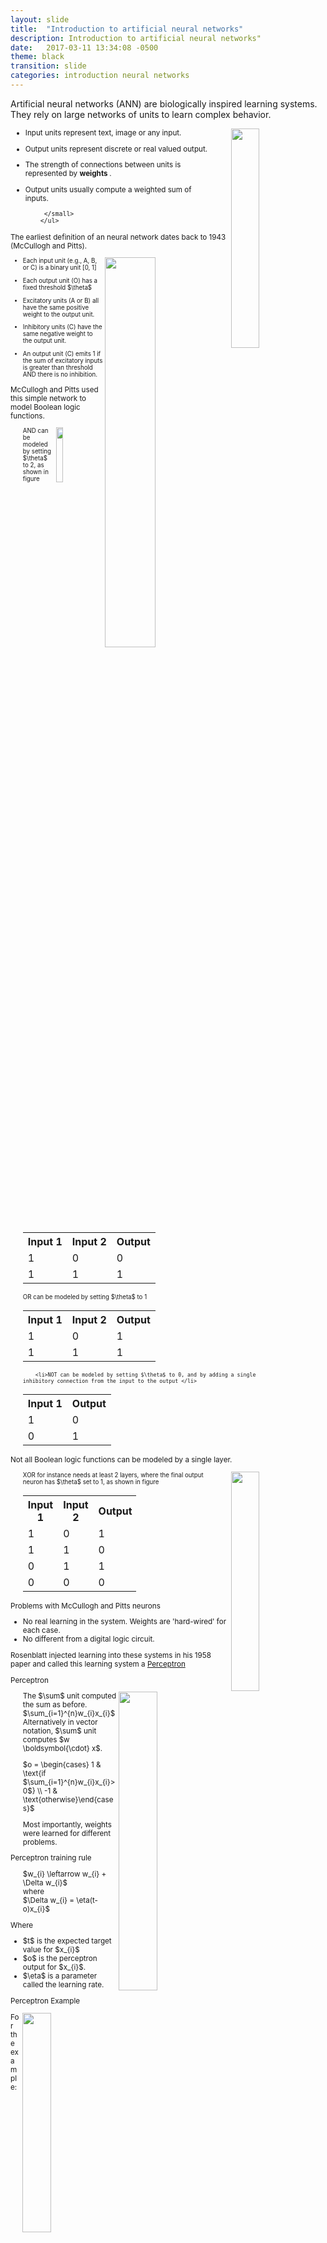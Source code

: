 ```yaml
---
layout: slide
title:  "Introduction to artificial neural networks"
description: Introduction to artificial neural networks"
date:   2017-03-11 13:34:08 -0500
theme: black
transition: slide
categories: introduction neural networks
---
```


<section style="text-align: left;">
<p>
Artificial neural networks (ANN) are biologically inspired learning systems.  They rely on large networks of units to learn complex behavior. </p>
<img class="plain"  src="/images/ExampleNN.png" width="30%" height="30%" style="float: right"/>
     <ul style="width: 60%;"> <small>
            <li><p>Input units represent text, image or any input. </p> </li>
            <li> <p>Output units represent discrete or real valued output. </p> </li> 
	    <li><p>The strength of connections between units is represented by <b> weights </b>.</p> </li> 
	    <li><p>Output units usually compute a weighted sum of inputs.</p> </li>  
 
	     </small>
        </ul>
</section>

<section style="text-align: left;">
<p>
The earliest definition of an  neural network dates back to 1943 (McCullogh and Pitts). </p>
<img class="plain"  src="/images/McCullogh.png" width="40%" height="40%" align="right"/>
     <ul style="width: 50%;"><small>
            <li><p>Each input unit (e.g., A, B, or C) is a binary unit [0, 1] </p> </li>
	    <li><p>Each output unit (O) has a fixed threshold $\theta$ </p> </li> 
	    <li><p>Excitatory units (A or B) all have the same positive weight to the output unit. </p> </li>
	    <li><p>Inhibitory units (C) have the same negative weight to the output unit. </p> </li>
	    <li><p>An output unit (C) emits 1 if the sum of excitatory inputs is greater than threshold AND there is no inhibition. </p></li></small>
        </ul>
</section>

<section style="text-align: left;">
<p>
McCullogh and Pitts used this simple network to model Boolean logic functions. </p>
<img class="plain"  src="/images/McCulloghLogic.png" width="15%" height="15%" align="right"/>
     <ul style="width: 80%; list-style: none;"><small>
            <li>AND can be modeled by setting $\theta$ to 2, as shown in figure</li>
<table style="width:60%">
  <tr>
    <th>Input 1</th>
    <th>Input 2</th>
    <th>Output</th>
  </tr>
  <tr>
    <td>1</td>
    <td>0</td>
    <td>0</td>
  </tr>
  <tr>
    <td>1</td>
    <td>1</td>
    <td>1</td>
  </tr>

</table>
	    <li>OR can be modeled by setting $\theta$ to 1</li> 
<table style="width:60%">
  <tr>
    <th>Input 1</th>
    <th>Input 2</th>
    <th>Output</th>
  </tr>
  <tr>
    <td>1</td>
    <td>0</td>
    <td>1</td>
  </tr>
  <tr>
    <td>1</td>
    <td>1</td>
    <td>1</td>
  </tr>
</table>

	    <li>NOT can be modeled by setting $\theta$ to 0, and by adding a single inhibitory connection from the input to the output </li>
<table style="width:60%">
  <tr>
    <th>Input 1</th>
    <th>Output</th>
  </tr>
  <tr>
    <td>1</td>
    <td>0</td>
  </tr>
  <tr>
    <td>0</td>
    <td>1</td>
  </tr>
</table>
</small>
        </ul>
</section>


<section style="text-align: left;">
<p>
Not all Boolean logic functions can be modeled by a single layer. </p>
<img class="plain"  src="/images/XOR.png" width="30%" height="30%" align="right"/>
     <ul style="width: 60%; list-style: none;"><small>
            <li>XOR for instance needs at least 2 layers, where the final output neuron has $\theta$ set to 1, as shown in figure</li>
<table style="width:60%">
  <tr>
    <th>Input 1</th>
    <th>Input 2</th>
    <th>Output</th>
  </tr>
  <tr>
    <td>1</td>
    <td>0</td>
    <td>1</td>
  </tr>
  <tr>
    <td>1</td>
    <td>1</td>
    <td>0</td>
  </tr>

  <tr>
    <td>0</td>
    <td>1</td>
    <td>1</td>
  </tr>

  <tr>
    <td>0</td>
    <td>0</td>
    <td>0</td>
  </tr>

</table>
</small>
</ul>
</section>

<section style="text-align: left;">
<p>
Problems with McCullogh and Pitts neurons </p>
     <ul>
            <li>No real learning in the system.  Weights are 'hard-wired' for each case. </li>
	    <li>No different from a digital logic circuit. </li>
     </ul>

Rosenblatt injected learning into these systems in his 1958 paper and called this learning system a <u>Perceptron</u>
</section>

<section style="text-align: left;">
<p>Perceptron</p>
<img class="plain"  src="/images/Perceptron.png" width="35%" height="35%" align="right"/>
     <ul style="width: 60%; list-style: none;">
      <li>The $\sum$ unit computed the sum as before. $\sum_{i=1}^{n}w_{i}x_{i}$</li>
      <li> Alternatively in vector notation, $\sum$ unit computes $w  \boldsymbol{\cdot} x$.</li>
      <p>
      <li> $o = \begin{cases} 1 & \text{if $\sum_{i=1}^{n}w_{i}x_{i}>0$} \\ -1 & \text{otherwise}\end{cases}$</li> </p>
      <li> Most importantly, weights were learned for different problems.</li>
</ul>
</section>

<section  style="text-align: left;">
<p>Perceptron training rule</p>
     <ul style="list-style: none;">
            <li>$w_{i} \leftarrow w_{i} + \Delta w_{i}$ </li>
	    <li>where</li>
	    <li>$\Delta w_{i} = \eta(t-o)x_{i}$ </li>
     </ul>
     <p> Where </p>
     <ul>
	<li> $t$ is the expected target value for $x_{i}$</li>
	<li> $o$ is the perceptron output for $x_{i}$. </li>
	<li> $\eta$ is a parameter called the learning rate. </li>
     </ul>
</section>

<section style="text-align: left;">
<p>Perceptron Example</p>
<img class="plain"  src="/images/PerceptronExample.png" width="30%" height="30%" align="right"/>
     For the example:
     <ul style="width: 60%; list-style: none;">
     <li> If $o=1$, then $\Delta w_{i} = \eta(t-o)x_{i}$</li>
     <li> $\Delta w_{i}=0.1(1 - (-1))0.8 = 0.16$ </li>
     <li> This increases the weight. </li>
     <p>
     <li> If the $t=-1$ and $o=1$ then the weight would be decreased. </li>
     </p>
     <p>
      <li>If expected output is -1, the weight remains unchanged.</li> </p>
</ul>
</section>

<section  style="text-align: left;">
<p>Perceptron training rule will converge if</p>
     <ul style="list-style: none;">
            <li>Training data are linearly separable. </li>
	    <li>$\eta$ is sufficiently small.</li>
     </ul>
<img class="plain"  src="/images/LinearSeparable.png" width="70%" height="70%"/>
     
</section>

<section  style="text-align: left;">
<p>Delta rule</p>

<div id="container" style="width:100%;">  
<div id="right" style="float:right; width:50%;text-align:center;">   
<figure>
<img class="plain"  src="/images/GradientDescent.png" width="80%" height="80%" align="right"/>
<figcaption> <small>The $x$ and $y$ plane represent all possible combinations of values for weight vectors $w_{0}$ and $w_{1}$ (aka the hypothesis space).  Error is plotted on $z$ at each choice of $w_{0}$, $w_{1}.$</small> </figcaption>
</figure>
</div>
<div id="left" style="float:left; width:50%;">
     <ul>
	    <li>Delta rule converges to a best-fit approximation if training is not linearly separable.</li>
	    <li>It searches for weights that minimize error by <u>gradient descent</u> on an error function over all possible weights. </li>
     </ul>
</div>
</div> 
</section>


<section  style="text-align: left;">
<p>The error function for the delta rule</p>
<div id="container" style="width:100%;">  
<div id="right" style="float:right; width:50%; text-align:center;">   
<figure>
<img class="plain"  src="/images/GradientDescent.png" width="80%" height="80%" align="right"/>
<figcaption> <small>Error function is a parabola with a single global minimum.</small> </figcaption>
</figure>
</div>

<div id="left" style="float:left; width:50%;">
     <ul>
	    <li>In the delta rule, training is done on the output of the linear unit <b>before</b> the application of any thresholds.</li>
	    <li>The error function for a dataset of D training examples is $$E(\vec{w})=1/2 \sum_{d \in D} (t_{d} - o_{d})^2$$</li>
     </ul> 
</div>
</div>
</section>

<section  style="text-align: left;">
<p>Gradient descent for the error function</p>
     <ul style="list-style: none;">
            <li>The direction of gradient descent is given by the derivative of $E$ with repect to $\vec{w}$. That is, $$\triangledown E (\vec{w}) \equiv [ \, \frac{\partial E}{\partial w_{0}},  \frac{\partial E}{\partial w_{1}}...,  \frac{\partial E}{\partial w_{n}} ] \,$$ </li>
	    <li><p>where $\triangledown E (\vec{w})$ is itself a vector, composed of partial derivatives of $E$ with respect to each weight $w_{i}$.</p> </li>
	    <p>
	    <li> $\triangledown E (\vec{w})$ points to the direction of steepest increase in $E$. </li>
	    <li> So, the change in weight $\Delta \vec{w} = - \eta \triangledown E (\vec{w})$ </li> </p>
     </ul>
</section>

<section  style="text-align: left;">
<p>Derivation of Gradient for a specific $w_{i}$</p>
     <ul style="list-style: none;">
            <li>$$\frac{\partial E}{\partial w_{i}} = \frac{\partial}{\partial w_{i}} \frac{1}{2}\sum_{d \in D} (t_{d} - o_{d})^2 $$ </li>
	    <li>$$=\frac{1}{2}\sum_{d \in D}\frac{\partial}{\partial w_{i}}(t_{d} - o_{d})^2$$</li>
	    <li>$$=\frac{1}{2}\sum_{d \in D}2(t_{d} - o_{d})\frac{\partial}{\partial w_{i}}(t_{d} - o_{d})$$ </li>
	    <li>$$=\sum_{d \in D}(t_{d} - o_{d})\frac{\partial}{\partial w_{i}}(t_{d} - \vec{w} \cdot \vec{x_{d}})$$ </li> </ul>

</section>

<section  style="text-align: left;">
<p> Delta rule </p>
     <ul>
	    <li>For a specific input component $x_{id}$ of a training example $d$, $$\frac{\partial E}{\partial w_{i}} = \sum_{d \in D} (t_{d} - o_{d})(-x_{id})$$  </li>
	    <li> This means that $$\Delta{w_{i}} = \eta \sum_{d \in D}(t_{d} - o_{d}) x_{id}$$ </li>

</ul>
</section>

<section  style="text-align: left;">
<p> Delta versus Perceptron rule </p>
The delta rule looks exactly like the perceptron rule, but there are actually some key differences:
<ul>
  <li> The delta rule is based on the error in the unthresholded linear combination of inputs.
</li>
 <li> In contrast, the perceptron rule is based on the error AFTER the thresholds have been applied. </li>
<li> The perceptron therefore will not converge if training data are not linearly separable. </li>
<li> The delta rule will converge to the minimum error hypothesis regardless of linearly separability. </li> 
     </ul>
</section>

<section  style="text-align: left;">
<p>Delta rule and Linear Regression</p>
<ul style="list-style: none;">
	    <li> What we have discussed so far is exactly the same as linear regression.  In linear regression, for a given example $d$ in $D$, $$ \hat{y}=\sum_{j=1}^{k} x_{dj} \theta_{j} $$ 
	    </li>
	    <li> $$ \hat{y} = x_{d1}\theta_{1} + x_{d2}\theta_{2} + ... x_{dk}\theta_{k}$$ </li> 
	    <li> $\theta_{1}$ is just the bias term with $x_{d1}$ set to 1. </li>
</ul>
</section>

<section  style="text-align: left;">
<p>Delta rule and Linear Regression</p>
<ul>
	    <li> $k$ is the number of dimensions which in a neural network maps to the number of hidden units. </li>
	    <li> $\theta_{1}...\theta_{k}$ are parameters which are weights for each hidden unit.</li>
	    <li> $\hat{y}$ corresponds to the output of a single output unit which was $o$ </li>
	    <li> In linear regression, as in neural nets, the error function that is minimized is $E = \frac{1}{2}\sum_{d \in D}(t - \hat{y})^2$. </li>
     </ul>
</section>

<section  style="text-align: left;">
<p>Adding nonlinearity</p>
<div id="container" style="width:100%;">  
<div id="right" style="float:right; width:40%; text-align:center;">   
<figure>
<img class="plain"  src="/images/Nonlinear.png" width="80%" height="80%" align="right"/>
<figcaption> <small>Green and red points here reflect two different classes of instances (e.g. cat vs. dog).</small> </figcaption>
</figure>
</div>
<div id="left" style="float:left; width:60%; text-align:left;">   
With linear output units the network can only learn linear functions. 
<ul style="list-style: none;">
	    <li> To be able to learn nonlinear functions, the output needs to be a nonlinear function of inputs.</li>
	    <li> The nonlinear function needs to be differentiable to use gradient descent.</li>
</ul>
</div>
</div>
</section>

<section  style="text-align: left;">
<p>Adding nonlinearity</p>
<ul style="list-style: none;">
	    <li> One popular function is the sigmoid function $\sigma$.  $o$ becomes $$o = \sigma(\vec{w} \cdot \vec{x})$$ </li>
	    <li> where $$\sigma = \frac{1}{1 + e^{-y}}$$ </li>
	    <li> The sigmoid function is basically a squashing function of the output - it squashes output to [0,1]. </li>
     </ul>
</section>

<section  style="text-align: left;">
<p>Differentiating the sigmoid function</p>
<ul style="list-style: none;">
              <li> $$ \frac{\partial \sigma}{\partial y} = \frac{e^{-y}}{(1+e^{-y})^2}$$ </li>
	    <li> $$ = \frac{e^{-y} + 1 - 1}{(1 + e^{-y})^2}$$ </li>
	    <li> $$ = \frac{1 + e^{-y}}{(1 + e^{-y})^2} - \frac{1}{(1 + e^{-y})^2}$$ </li>
	    <li> $$ = \frac{1}{1+ e^{-y}} - \left( \frac{1}{1 + e^{-y}} \right)^2 $$ </li>
	    <li> $$\frac{\partial \sigma}{\partial y} = \sigma(y) \cdot (1 - \sigma(y))$$ </li>
     </ul>
</section>


<section style="text-align: left;">
<p>Putting it together...</p>
<img class="plain"  src="/images/NonlinearSimple.png" width="30%" height="30%" align="right"/>
     In terms of our error term from before
     <ul style="width: 60%; list-style: none;">
	    <li>For a specific input component $x_{i}$ of a training example $d$, where $o = \sigma(y)$ $$\frac{\partial E}{\partial w_{i}} = \sum (t - o)o (1 - o) (-x_{i})$$  </li>
</ul>
</section>

<section style="text-align: left;">
<p>Extending it to multiple layers</p>
<img class="plain"  src="/images/BackProp.png" width="30%" height="30%" align="right"/>
     Forward pass:
     <ul style="width: 60%; list-style: none;"><small>
	    <li>$$net_{h1}=0.35 + .15 * .05 + .25 * .1$$
	    $$=.378$$ </li>
	    <li>$$o_{h1}=\frac{1}{1 + e^{-net_{h1}}}$$
	    $$=0.593$$</li>
	    <li>$$net_{y1}=0.6 + .4 * .593 + .45 * .598$$
	    $$o_{y1}=.751$$</li>
	    <li>Assuming expected output at $y_{1}$ is .01, $E_{y1}=\frac{1}{2}(t - o_{y1})^2$.</li>
	    <li> $=\frac{1}{2}(.01 - .751)^2 =.275$ </li>
	    <li>$E_{y2}=.023$</li>
</small>
</ul>
</section>


<section style="text-align: left;">
<p>Adjusting the weights</p>
<img class="plain"  src="/images/BackProp2.png" width="30%" height="30%" align="right"/>
     Backward pass to adjust weights for $w_{h1y1}$:
     <ul style="width: 60%; list-style: none;"><small>
	    <li>$$\frac{\partial E_{total}}{\partial w_{h1y1}}=(t - o_{y1})o_{y1} (1 - o_{y1}) (-h_{1})$$
	    $$= -(.01-.751) * .751 * (1- .751) * .593$$ 
	    $$= .082 $$</li>
	    $$ w_{h1y1} = w_{h1y1} - \eta * .082 $$ 
	    <p>
	    <li>Note that only $y_{1}$'s error is considered for $w_{h1y1}$ which makes sense because $w_{h1y1}$ only contributes to $y_{1}$ </li>
	    </p>

	    <p>
	    <li> To generalize, delta for $\delta o_{yj} = (t - o_{yj})o_{yj} (1 - o_{yj}) $ </li>
	    <li> $$\frac{\partial E_{total}}{\partial w_{ij}}= - \delta o_{yi} $$ </li>
	    </p>
</small>
</ul>
</section>

<section style="text-align: left;">
<p>Adjusting the weights</p>
<img class="plain"  src="/images/BackProp3.png" width="30%" height="30%" align="right"/>
     Backward pass to adjust weights for $w_{x1h1}$:
     <ul style="width: 60%; list-style: none;"><small>
	    <li>Intuitively, to determine how to change $w_{x1h1}$ we need to understand what is $\delta o_{h1}$.  </li>
	    <li> $h1$ contributes to error through $y1$ and $y2$, and the degree to which it contributes to error is governed by the weight. </li>           
<p>
<li> Mathematically, $$ \frac{\partial E_{total}}{\partial o_{h1}}= \frac{\partial E_{y1}}{\partial o_{h1}} + \frac{\partial E_{y2}}{\partial o_{h1}} $$ </li> </p>
<li> where $$\frac{\partial E_{y1}}{\partial o_{h1}} = \frac{\partial E_{y1}}{\partial o_{y1}} \frac{\partial o_{y1}}{\partial net_{y1}} \frac{\partial net_{y1}}{\partial o_{h1}} $$ </li>
</small>
</ul>
</section>


<section style="text-align: left;">
<p>Adjusting the weights for hidden layers</p>
<img class="plain"  src="/images/BackProp3.png" width="30%" height="30%" align="right"/>
     Backward pass to adjust weights for $w_{x1h1}$:
     <ul style="width: 60%; list-style: none;"><small>
<li> Note that $$\frac{\partial E_{y1}}{\partial o_{h1}} = \frac{\partial E_{y1}}{\partial o_{y1}} \frac{\partial o_{y1}}{\partial net_{y1}} \frac{\partial net_{y1}}{\partial o_{h1}} $$ can be rewritten as:
$$ = \delta y1 \frac{\partial net_{y1}}{\partial o_{h1}} $$ </li>

<li> $$\delta y1 = (.01 - .751)*.751*(1-.751) = .138 $$ </li>
<li> $$\frac{\partial net_{y1}}{\partial o_{h1}} = w_{h1y1}$$ because $$ net_{y1} = w_{h1y1} * o_{h1} + w_{h2y1} * o_{h2} $$ </li>
<li> Therefore $$\frac{\partial E_{y1}}{\partial o_{h1}} = .138 * .4 = .055$$ </li>
</small>
</ul>
</section>




<section style="text-align: left;">
<p>Adjusting the weights for hidden layers</p>
<img class="plain"  src="/images/BackProp3.png" width="30%" height="30%" align="right"/>
     Backward pass to adjust weights for $w_{x1h1}$:
     <ul style="width: 60%; list-style: none;"><small>
<li> Repeating this process for $y2$ yields: $\frac{\partial E_{y2}}{\partial o_{h1}} = -.019$ </li>
<li> And $\frac{\partial E_{total}}{\partial o_{h1}} = .055 - .019 = .036$ </li>
<li> Now that we have $\frac{\partial E_{total}}{\partial o_{h1}}$ we need to calculate $\frac{\partial o_{h1}}{\partial net_{h1}} \frac{\partial net_{h1}}{\partial w_{x1h1}}$ </li>
<li>$\frac{\partial o_{h1}}{\partial net_{h1}} = o_{h1}*(1- o_{h1}) = .593 * (1 - .593) = .241$ </li>
<li>Or $\delta h1 = .241 * .036 = .008 $ </li>
<li>$$\frac{\partial E_{total}}{\partial w_{x1h1}} = \delta h1 * x1 $$ </li>
<li>$$ = .008 * .05 = .0004$$ </li>
<li> $$w_{x1h1} = w_{x1h1} - (\eta * .004) $$ </li>
</small>
</ul>
</section>


<section style="text-align: left;">
<p>Layer wise back-propagation</p>
<img class="plain"  src="/images/BackProp3.png" width="30%" height="30%" align="right"/>
     Backward pass to adjust weights for $w_{x1h1}$:
     <ul style="width: 60%; list-style: none;"><small>
<li> Repeating this process for $y2$ yields: $\frac{\partial E_{y2}}{\partial o_{h1}} = -.019$ </li>
<li> And $\frac{\partial E_{total}}{\partial o_{h1}} = .055 - .019 = .036$ </li>
<li> Now that we have $\frac{\partial E_{total}}{\partial o_{h1}}$ we need to calculate $\frac{\partial o_{h1}}{\partial net_{h1}} \frac{\partial net_{h1}}{\partial w_{x1h1}}$ </li>
<li>$\frac{\partial o_{h1}}{\partial net_{h1}} = o_{h1}*(1- o_{h1}) = .593 * (1 - .593) = .241$ </li>
<li>Or $\delta h1 = .241 * .036 = .008 $ </li>
<li>$$\frac{\partial E_{total}}{\partial w_{x1h1}} = \delta h1 * x1 $$ </li>
<li>$$ = .008 * .05 = .0004$$ </li>
<li> $$w_{x1h1} = w_{x1h1} - (\eta * .004) $$ </li>
</small>
</ul>
</section>
